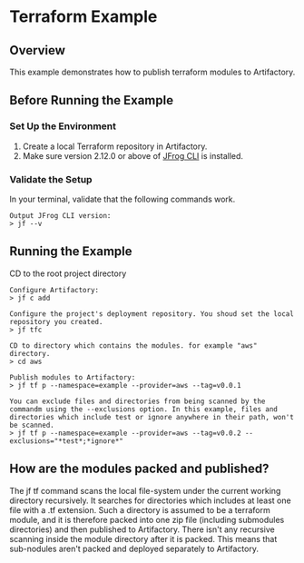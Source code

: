 # Terraform Example

## Overview
This example demonstrates how to publish terraform modules to Artifactory.

## Before Running the Example
### Set Up the Environment
1. Create a local Terraform repository in Artifactory.
2. Make sure version 2.12.0 or above of [JFrog CLI](https://jfrog.com/getcli/) is installed.

### Validate the Setup
In your terminal, validate that the following commands work.
```console
Output JFrog CLI version:
> jf --v
```

## Running the Example
CD to the root project directory

```console
Configure Artifactory:
> jf c add

Configure the project's deployment repository. You shoud set the local repository you created.
> jf tfc

CD to directory which contains the modules. for example "aws" directory.
> cd aws

Publish modules to Artifactory:
> jf tf p --namespace=example --provider=aws --tag=v0.0.1

You can exclude files and directories from being scanned by the commandm using the --exclusions option. In this example, files and directories which include test or ignore anywhere in their path, won't be scanned.
> jf tf p --namespace=example --provider=aws --tag=v0.0.2 --exclusions="*test*;*ignore*"
```

## How are the modules packed and published?
The jf tf command scans the local file-system under the current working directory recursively.
It searches for directories which includes at least one file with a .tf extension. Such a directory is assumed to be a terraform module, and it is therefore packed into one zip file (including submodules directories) and then published to Artifactory.
There isn't any recursive scanning inside the module directory after it is packed. This means that sub-nodules aren't packed and deployed separately to Artifactory.
